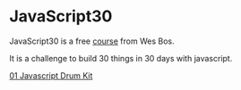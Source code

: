 # JavaScript30 

JavaScript30 is a free [course](https://javascript30.com/) from Wes Bos.

It is a challenge to build 30 things in 30 days with javascript.

[01 Javascript Drum Kit](01-JavaScript-Drum-Kit)
